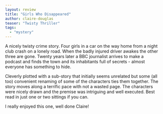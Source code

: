 ```yaml
---
layout: review
title: "Girls Who Disappeared"
author: claire-douglas
teaser: "Twisty Thriller"
tags:
  - "mystery"
---
```


A nicely twisty crime story. Four girls in a car on the way home from
a night club crash on a lonely road. When the badly injured driver
awakes the other three are gone. Twenty years later a BBC journalist
arrives to make a podcast and finds the town and its inhabitants full
of secrets - almost everyone has something to hide.

Cleverly plotted with a sub-story that initially seems unrelated but
some (all too) convenient renaming of some of the characters ties them together.
The story moves along a terrific pace with not a wasted page. The characters
were nicely drawn and the premise was intriguing and well executed. Best
read in just one or two sittings if you can. 

I really enjoyed this one, well done Claire!
